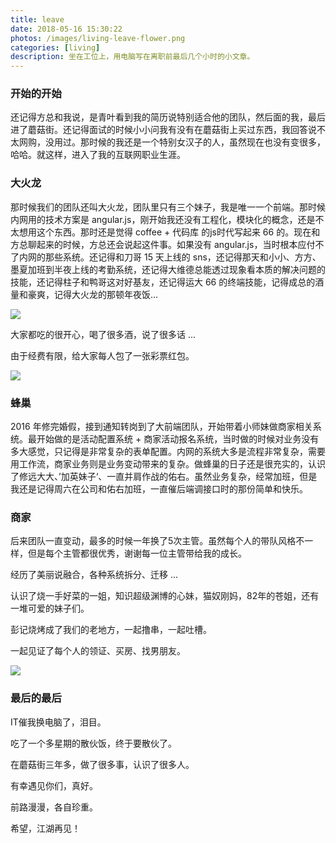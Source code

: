 ```yaml
---
title: leave
date: 2018-05-16 15:30:22
photos: /images/living-leave-flower.png
categories: [living]
description: 坐在工位上，用电脑写在离职前最后几个小时的小文章。
---
```


### 开始的开始

还记得方总和我说，是青叶看到我的简历说特别适合他的团队，然后面的我，最后进了蘑菇街。还记得面试的时候小小问我有没有在蘑菇街上买过东西，我回答说不太网购，没用过。那时候的我还是一个特别女汉子的人，虽然现在也没有变很多，哈哈。就这样，进入了我的互联网职业生涯。

### 大火龙

那时候我们的团队还叫大火龙，团队里只有三个妹子，我是唯一一个前端。那时候内网用的技术方案是 angular.js，刚开始我还没有工程化，模块化的概念，还是不太想用这个东西。那时还是觉得 coffee + 代码库 的js时代写起来 66 的。现在和方总聊起来的时候，方总还会说起这件事。如果没有 angular.js，当时根本应付不了内网的那些系统。还记得和刀哥 15 天上线的 sns，还记得那天和小小、方方、墨夏加班到半夜上线的考勤系统，还记得大维德总能透过现象看本质的解决问题的技能，还记得柱子和鸭哥这对好基友，还记得运大 66 的终端技能，记得成总的酒量和豪爽，记得大火龙的那顿年夜饭...

<img src="/images/living-leave-01.jpg"/>

大家都吃的很开心，喝了很多酒，说了很多话 ...

由于经费有限，给大家每人包了一张彩票红包。

<img src="/images/living-leave-02.jpg"/>

### 蜂巢

2016 年修完婚假，接到通知转岗到了大前端团队，开始带着小师妹做商家相关系统。最开始做的是活动配置系统 + 商家活动报名系统，当时做的时候对业务没有多大感觉，只记得是非常复杂的表单配置。内网的系统大多是流程非常复杂，需要用工作流，商家业务则是业务变动带来的复杂。做蜂巢的日子还是很充实的，认识了修远大大、’加英妹子‘、一直并肩作战的佑右。虽然业务复杂，经常加班，但是我还是记得周六在公司和佑右加班，一直催后端调接口时的那份简单和快乐。


### 商家

后来团队一直变动，最多的时候一年换了5次主管。虽然每个人的带队风格不一样，但是每个主管都很优秀，谢谢每一位主管带给我的成长。

经历了美丽说融合，各种系统拆分、迁移 ...

认识了烧一手好菜的一姐，知识超级渊博的心妹，猫奴刚妈，82年的苍姐，还有一堆可爱的妹子们。

彭记烧烤成了我们的老地方，一起撸串，一起吐槽。

一起见证了每个人的领证、买房、找男朋友。

<img src="/images/living-leave-05.jpg"/>


### 最后的最后

IT催我换电脑了，泪目。

吃了一个多星期的散伙饭，终于要散伙了。

在蘑菇街三年多，做了很多事，认识了很多人。

有幸遇见你们，真好。

前路漫漫，各自珍重。

希望，江湖再见！


